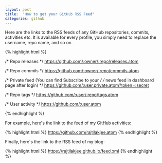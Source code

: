 ```yaml
---
layout: post
title:  "How to get your GitHub RSS Feed"
categories: github
---
```


Here are the links to the RSS feeds of any GitHub repositories, commits, activities etc. It is available for every profile, you simply need to replace the username, repo name, and so on.

{% highlight html %}

/* Repo releases */
https://github.com/:owner/:repo/releases.atom

/* Repo commits */
https://github.com/:owner/:repo/commits.atom

/* Private feed (You can find Subscribe to your */
/* news feed in dashboard page after login) */
https://github.com/:user.private.atom?token=:secret

/* Repo tags */
https://github.com/:user/:repo/tags.atom

/* User activity */
https://github.com/:user.atom

{% endhighlight %}

For example, here's the link to the feed of my GitHub activities:

{% highlight html %}
https://github.com/rajtilakjee.atom
{% endhighlight %}

Finally, here's the link to the RSS feed of my blog:

{% highlight html %}
https://rajtilakjee.github.io/feed.xml
{% endhighlight %}

